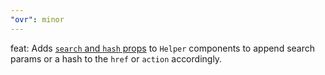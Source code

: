 ```yaml
---
"ovr": minor
---
```


feat: Adds [`search` and `hash` props](http://localhost:5173/04-helpers#props) to `Helper` components to append search params or a hash to the `href` or `action` accordingly.
